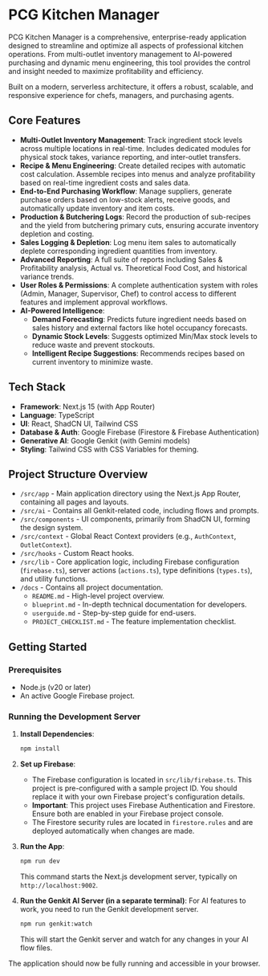 # PCG Kitchen Manager

PCG Kitchen Manager is a comprehensive, enterprise-ready application designed to streamline and optimize all aspects of professional kitchen operations. From multi-outlet inventory management to AI-powered purchasing and dynamic menu engineering, this tool provides the control and insight needed to maximize profitability and efficiency.

Built on a modern, serverless architecture, it offers a robust, scalable, and responsive experience for chefs, managers, and purchasing agents.

## Core Features

- **Multi-Outlet Inventory Management**: Track ingredient stock levels across multiple locations in real-time. Includes dedicated modules for physical stock takes, variance reporting, and inter-outlet transfers.
- **Recipe & Menu Engineering**: Create detailed recipes with automatic cost calculation. Assemble recipes into menus and analyze profitability based on real-time ingredient costs and sales data.
- **End-to-End Purchasing Workflow**: Manage suppliers, generate purchase orders based on low-stock alerts, receive goods, and automatically update inventory and item costs.
- **Production & Butchering Logs**: Record the production of sub-recipes and the yield from butchering primary cuts, ensuring accurate inventory depletion and costing.
- **Sales Logging & Depletion**: Log menu item sales to automatically deplete corresponding ingredient quantities from inventory.
- **Advanced Reporting**: A full suite of reports including Sales & Profitability analysis, Actual vs. Theoretical Food Cost, and historical variance trends.
- **User Roles & Permissions**: A complete authentication system with roles (Admin, Manager, Supervisor, Chef) to control access to different features and implement approval workflows.
- **AI-Powered Intelligence**:
    - **Demand Forecasting**: Predicts future ingredient needs based on sales history and external factors like hotel occupancy forecasts.
    - **Dynamic Stock Levels**: Suggests optimized Min/Max stock levels to reduce waste and prevent stockouts.
    - **Intelligent Recipe Suggestions**: Recommends recipes based on current inventory to minimize waste.

## Tech Stack

- **Framework**: Next.js 15 (with App Router)
- **Language**: TypeScript
- **UI**: React, ShadCN UI, Tailwind CSS
- **Database & Auth**: Google Firebase (Firestore & Firebase Authentication)
- **Generative AI**: Google Genkit (with Gemini models)
- **Styling**: Tailwind CSS with CSS Variables for theming.

## Project Structure Overview

-   `/src/app` - Main application directory using the Next.js App Router, containing all pages and layouts.
-   `/src/ai` - Contains all Genkit-related code, including flows and prompts.
-   `/src/components` - UI components, primarily from ShadCN UI, forming the design system.
-   `/src/context` - Global React Context providers (e.g., `AuthContext`, `OutletContext`).
-   `/src/hooks` - Custom React hooks.
-   `/src/lib` - Core application logic, including Firebase configuration (`firebase.ts`), server actions (`actions.ts`), type definitions (`types.ts`), and utility functions.
-   `/docs` - Contains all project documentation.
    - `README.md` - High-level project overview.
    - `blueprint.md` - In-depth technical documentation for developers.
    - `userguide.md` - Step-by-step guide for end-users.
    - `PROJECT_CHECKLIST.md` - The feature implementation checklist.


## Getting Started

### Prerequisites

-   Node.js (v20 or later)
-   An active Google Firebase project.

### Running the Development Server

1.  **Install Dependencies**:
    ```bash
    npm install
    ```

2.  **Set up Firebase**:
    -   The Firebase configuration is located in `src/lib/firebase.ts`. This project is pre-configured with a sample project ID. You should replace it with your own Firebase project's configuration details.
    -   **Important**: This project uses Firebase Authentication and Firestore. Ensure both are enabled in your Firebase project console.
    -   The Firestore security rules are located in `firestore.rules` and are deployed automatically when changes are made.

3.  **Run the App**:
    ```bash
    npm run dev
    ```
    This command starts the Next.js development server, typically on `http://localhost:9002`.

4.  **Run the Genkit AI Server (in a separate terminal)**:
    For AI features to work, you need to run the Genkit development server.
    ```bash
    npm run genkit:watch
    ```
    This will start the Genkit server and watch for any changes in your AI flow files.

The application should now be fully running and accessible in your browser.
